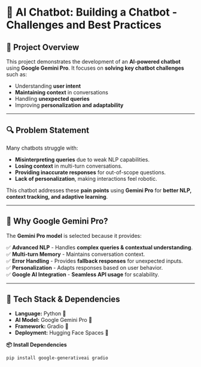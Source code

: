 # 🤖 AI Chatbot: Building a Chatbot - Challenges and Best Practices

## 🚀 Project Overview
This project demonstrates the development of an **AI-powered chatbot** using **Google Gemini Pro**. It focuses on **solving key chatbot challenges** such as:
- Understanding **user intent**
- **Maintaining context** in conversations
- Handling **unexpected queries**
- Improving **personalization and adaptability**

---

## 🔍 Problem Statement
Many chatbots struggle with:
- **Misinterpreting queries** due to weak NLP capabilities.
- **Losing context** in multi-turn conversations.
- **Providing inaccurate responses** for out-of-scope questions.
- **Lack of personalization**, making interactions feel robotic.

This chatbot addresses these **pain points** using **Gemini Pro** for **better NLP, context tracking, and adaptive learning**.

---

## 🤖 Why **Google Gemini Pro?**
The **Gemini Pro model** is selected because it provides:

✅ **Advanced NLP** - Handles **complex queries & contextual understanding**.  
✅ **Multi-turn Memory** - Maintains conversation context.  
✅ **Error Handling** - Provides **fallback responses** for unexpected inputs.  
✅ **Personalization** - Adapts responses based on user behavior.  
✅ **Google AI Integration** - **Seamless API usage** for scalability.  

---

## 📌 Tech Stack & Dependencies
- **Language:** Python 🐍
- **AI Model:** Google Gemini Pro 🤖
- **Framework:** Gradio 🎨
- **Deployment:** Hugging Face Spaces 🚀

**📦 Install Dependencies**
```bash
pip install google-generativeai gradio
